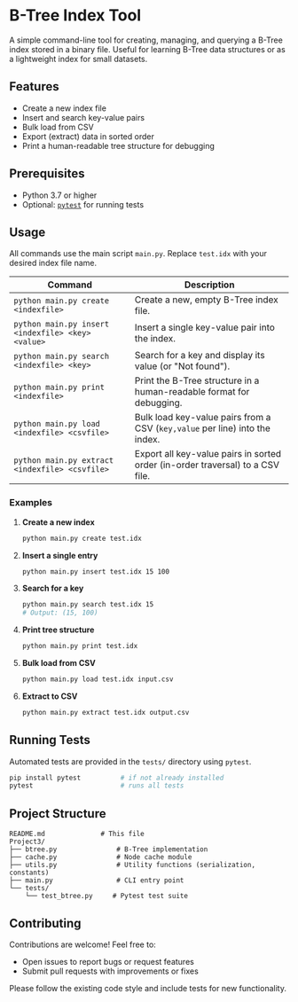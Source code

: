 # B-Tree Index Tool

A simple command-line tool for creating, managing, and querying a B-Tree index stored in a binary file. Useful for learning B-Tree data structures or as a lightweight index for small datasets.

## Features

* Create a new index file
* Insert and search key-value pairs
* Bulk load from CSV
* Export (extract) data in sorted order
* Print a human-readable tree structure for debugging

## Prerequisites

* Python 3.7 or higher
* Optional: [`pytest`](https://pypi.org/project/pytest/) for running tests

## Usage

All commands use the main script `main.py`. Replace `test.idx` with your desired index file name.

| Command                                           | Description                                                                    |
| ------------------------------------------------- | ------------------------------------------------------------------------------ |
| `python main.py create <indexfile>`               | Create a new, empty B-Tree index file.                                         |
| `python main.py insert <indexfile> <key> <value>` | Insert a single key-value pair into the index.                                 |
| `python main.py search <indexfile> <key>`         | Search for a key and display its value (or "Not found").                       |
| `python main.py print <indexfile>`                | Print the B-Tree structure in a human-readable format for debugging.           |
| `python main.py load <indexfile> <csvfile>`       | Bulk load key-value pairs from a CSV (`key,value` per line) into the index.    |
| `python main.py extract <indexfile> <csvfile>`    | Export all key-value pairs in sorted order (in-order traversal) to a CSV file. |

### Examples

1. **Create a new index**

   ```bash
   python main.py create test.idx
   ```

2. **Insert a single entry**

   ```bash
   python main.py insert test.idx 15 100
   ```

3. **Search for a key**

   ```bash
   python main.py search test.idx 15
   # Output: (15, 100)
   ```

4. **Print tree structure**

   ```bash
   python main.py print test.idx
   ```

5. **Bulk load from CSV**

   ```bash
   python main.py load test.idx input.csv
   ```

6. **Extract to CSV**

   ```bash
   python main.py extract test.idx output.csv
   ```

## Running Tests

Automated tests are provided in the `tests/` directory using `pytest`.

```bash
pip install pytest          # if not already installed
pytest                      # runs all tests
```

## Project Structure

```
README.md              # This file
Project3/
├── btree.py               # B-Tree implementation
├── cache.py               # Node cache module
├── utils.py               # Utility functions (serialization, constants)
├── main.py                # CLI entry point
└── tests/
    └── test_btree.py     # Pytest test suite
```

## Contributing

Contributions are welcome! Feel free to:

* Open issues to report bugs or request features
* Submit pull requests with improvements or fixes

Please follow the existing code style and include tests for new functionality.
